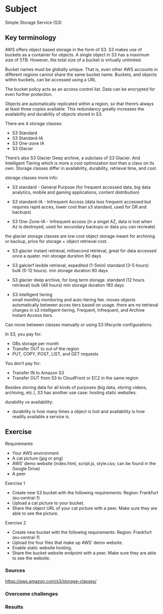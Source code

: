 # Subject
Simple Storage Service (S3)

## Key terminology
AWS offers object based storage in the form of S3. S3 makes use of buckets as a container for objects. A single object in S3 has a maximum size of 5TB. However, the total size of a bucket is virtually unlimited.  

Bucket names must be globally unique. That is, even other AWS accounts in different regions cannot share the same bucket name. Buckets, and objects within buckets, can be accessed using a URL  

The bucket policy acts as an access control list. Data can be encrypted for even further protection.  

Objects are automatically replicated within a region, so that there’s always at least three copies available. This redundancy greatly increases the availability and durability of objects stored in S3.  

There are 4 storage classes:
- S3 Standard
- S3 Standard-IA
- S3 One-zone IA
- S3 Glacier  

There’s also S3 Glacier Deep archive, a subclass of S3 Glacier. And Intelligent Tiering which is more a cost optimization tool than a class on its own.
Storage classes differ in availability, durability, retrieval time, and cost.  

storage classes more info:  
- S3 standard - General Purpose (for frequent accessed data, big data analytics, mobile and gaming applications, content distribution)  
- S3 standard-IA - Infrequent Access (data less frequent accessed but requires rapid acces, lower cost than s3 standard, used for DR and backups) 

- S3 One-Zone-IA - Infrequent access (in a singel AZ, data is lost when Az is destroyed, used for secundary backups or data you can recreate)  

the glacier storage classes are low cost object storage meant for archiving or backup, price for storage + object retrieval cost.  
- S3 glacier instant retrieval, milisecond retrieval, great for data accessed once a quater.  min storage duration 90 days
- S3 galcierf lexible retrieval, expedited (1-5min) standard (3-5 hours) bulk (5-12 hours). min storage duration 90 days  

- S3 glacier deep archive, for long term storage. standard (12 hours retrieval) bulk (48 hours) min storage duration 180 days 

- S3 intelligent tiering  
small monthly monitoring and auto-tiering fee. moves objects automatically between acces tiers based on usage. there are no tetrieval charges in s3 intelligent-tiering. Frequent, Infrequent, and Archive Instant Access tiers.  

Can move between classes manually or using S3 lifecycle configurations.

In S3, you pay for:
- GBs storage per month
- Transfer OUT to out of the region
- PUT, COPY, POST, LIST, and GET requests  

You don’t pay for:
- Transfer IN to Amazon S3
- Transfer OUT from S3 to CloudFront or EC2 in the same region

Besides storing data for all kinds of purposes (big data, storing videos, archiving, etc.), S3 has another use case: hosting static websites.  

durability vs availability:  
- durability is how many times a object is lost and availability is how readily available a service is. 


## Exercise  
Requirements
- Your AWS environment
- A cat picture (jpg or png)
- AWS’ demo website (index.html, script.js, style.css; can be found in the Google Drive)
- A peer


Exercise 1
- Create new S3 bucket with the following requirements: Region: Frankfurt (eu-central-1)
- Upload a cat picture to your bucket.
- Share the object URL of your cat picture with a peer. Make sure they are able to see the picture.  

Exercise 2
- Create new bucket with the following requirements: Region: Frankfurt (eu-central-1)  
- Upload the four files that make up AWS’ demo website.
- Enable static website hosting.
- Share the bucket website endpoint with a peer. Make sure they are able to see the website.



### Sources
https://aws.amazon.com/s3/storage-classes/

### Overcome challenges


### Results